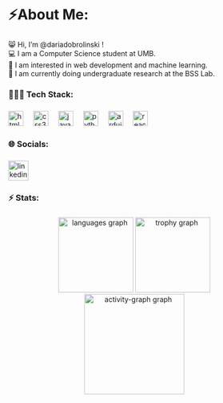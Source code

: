 <h1 align="left">⚡️About Me:</h1>

###

<p align="left">😸 Hi, I’m @dariadobrolinski !<br>💻 I am a Computer Science student at UMB.  <br>👀 I am interested in web development and machine learning.<br>🧠 I am currently doing undergraduate research at the BSS Lab.</p>

###

<h3 align="left">👩🏻‍💻 Tech Stack:</h3>

###

<div align="left">
  <img src="https://cdn.jsdelivr.net/gh/devicons/devicon/icons/html5/html5-original.svg" height="30" alt="html5 logo"  />
  <img width="12" />
  <img src="https://cdn.jsdelivr.net/gh/devicons/devicon/icons/css3/css3-original.svg" height="30" alt="css3 logo"  />
  <img width="12" />
  <img src="https://cdn.jsdelivr.net/gh/devicons/devicon/icons/javascript/javascript-original.svg" height="30" alt="javascript logo"  />
  <img width="12" />
  <img src="https://cdn.jsdelivr.net/gh/devicons/devicon/icons/python/python-original.svg" height="30" alt="python logo"  />
  <img width="12" />
  <img src="https://cdn.jsdelivr.net/gh/devicons/devicon/icons/arduino/arduino-original.svg" height="30" alt="arduino logo"  />
  <img width="12" />
  <img src="https://cdn.jsdelivr.net/gh/devicons/devicon/icons/react/react-original.svg" height="30" alt="react logo"  />
</div>

###

<h3 align="left">🌐 Socials:</h3>

###

<div align="left">
  <a href="https://www.linkedin.com/in/daria-dobrolinski/" target="_blank">
    <img src="https://img.shields.io/static/v1?message=LinkedIn&logo=linkedin&label=&color=0077B5&logoColor=white&labelColor=&style=for-the-badge" height="40" alt="linkedin logo"  />
  </a>
</div>

###

<h3 align="left">⚡️ Stats:</h3>

###

<div align="center">
  <img src="https://github-readme-stats.vercel.app/api/top-langs?username=dariadobrolinski&locale=en&hide_title=false&layout=compact&card_width=320&langs_count=6&theme=github_dark&hide_border=false&order=2" height="150" alt="languages graph"  />
  <img src="https://github-profile-trophy.vercel.app?username=dariadobrolinski&theme=darkhub&column=-1&row=1&margin-w=8&margin-h=8&no-bg=false&no-frame=false&order=4" height="150" alt="trophy graph"  />
  <img src="https://github-readme-activity-graph.vercel.app/graph?username=dariadobrolinski&radius=16&theme=github-dark&area=true&order=5" height="200" alt="activity-graph graph"  />
</div>

###
